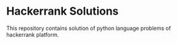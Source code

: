 # Hackerrank Solutions

This repository contains solution of python language problems of hackerrank platform.


